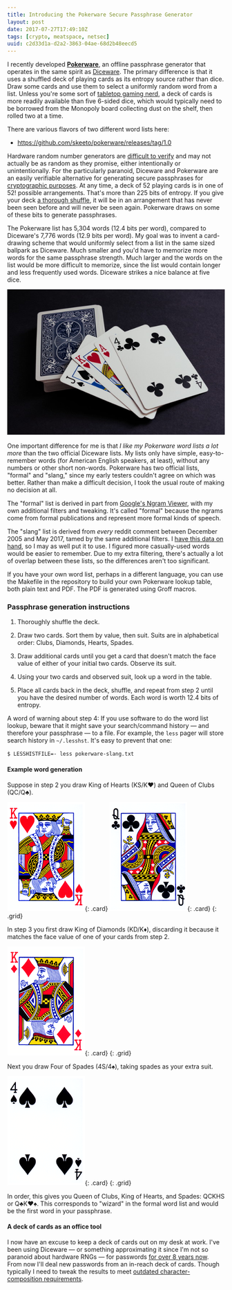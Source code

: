 ```yaml
---
title: Introducing the Pokerware Secure Passphrase Generator
layout: post
date: 2017-07-27T17:49:10Z
tags: [crypto, meatspace, netsec]
uuid: c2d33d1a-d2a2-3863-04ae-68d2b48eecd5
---
```


I recently developed [**Pokerware**][pokerware], an offline passphrase
generator that operates in the same spirit as [Diceware][diceware].
The primary difference is that it uses a shuffled deck of playing
cards as its entropy source rather than dice. Draw some cards and use
them to select a uniformly random word from a list. Unless you're some
sort of [tabletop gaming nerd][dd], a deck of cards is more readily
available than five 6-sided dice, which would typically need to be
borrowed from the Monopoly board collecting dust on the shelf, then
rolled two at a time.

There are various flavors of two different word lists here:

* <https://github.com/skeeto/pokerware/releases/tag/1.0>

Hardware random number generators are [difficult to verify][verify]
and may not actually be as random as they promise, either
intentionally or unintentionally. For the particularly paranoid,
Diceware and Pokerware are an easily verifiable alternative for
generating secure passphrases for [cryptographic purposes][enchive].
At any time, a deck of 52 playing cards is in one of 52! possible
arrangements. That's more than 225 bits of entropy. If you give your
deck [a thorough shuffle][shuffle], it will be in an arrangement that
has never been seen before and will never be seen again. Pokerware
draws on some of these bits to generate passphrases.

The Pokerware list has 5,304 words (12.4 bits per word), compared to
Diceware's 7,776 words (12.9 bits per word). My goal was to invent a
card-drawing scheme that would uniformly select from a list in the same
sized ballpark as Diceware. Much smaller and you'd have to memorize more
words for the same passphrase strength. Much larger and the words on the
list would be more difficult to memorize, since the list would contain
longer and less frequently used words. Diceware strikes a nice balance
at five dice.

![](/img/pokerware/deck.jpg)

One important difference for me is that *I like my Pokerware word
lists a lot more* than the two official Diceware lists. My lists only
have simple, easy-to-remember words (for American English speakers, at
least), without any numbers or other short non-words. Pokerware has
two official lists, "formal" and "slang," since my early testers
couldn't agree on which was better. Rather than make a difficult
decision, I took the usual route of making no decision at all.

The "formal" list is derived in part from [Google's Ngram
Viewer][ngram], with my own additional filters and tweaking. It's called
"formal" because the ngrams come from formal publications and represent
more formal kinds of speech.

The "slang" list is derived from *every* reddit comment between
December 2005 and May 2017, tamed by the same additional filters. I
[have this data on hand][reddit], so I may as well put it to use. I
figured more casually-used words would be easier to remember. Due to
my extra filtering, there's actually a lot of overlap between these
lists, so the differences aren't too significant.

If you have your own word list, perhaps in a different language, you
can use the Makefile in the repository to build your own Pokerware
lookup table, both plain text and PDF. The PDF is generated using
Groff macros.

### Passphrase generation instructions

1. Thoroughly shuffle the deck.

2. Draw two cards. Sort them by value, then suit. Suits are in
   alphabetical order: Clubs, Diamonds, Hearts, Spades.

3. Draw additional cards until you get a card that doesn't match the
   face value of either of your initial two cards. Observe its suit.

4. Using your two cards and observed suit, look up a word in the table.

5. Place all cards back in the deck, shuffle, and repeat from step 2
   until you have the desired number of words. Each word is worth 12.4
   bits of entropy.

A word of warning about step 4: If you use software to do the word list
lookup, beware that it might save your search/command history — and
therefore your passphrase — to a file. For example, the `less` pager
will store search history in `~/.lesshst`. It's easy to prevent that
one:

    $ LESSHISTFILE=- less pokerware-slang.txt

#### Example word generation

Suppose in step 2 you draw King of Hearts (KS/K♥) and Queen of Clubs
(QC/Q♣).

![](/img/pokerware/kh.png){: .card}
![](/img/pokerware/qc.png){: .card}
{: .grid}

In step 3 you first draw King of Diamonds (KD/K♦), discarding it because
it matches the face value of one of your cards from step 2.

![](/img/pokerware/kd.png){: .card}
{: .grid}

Next you draw Four of Spades (4S/4♠), taking spades as your extra suit.

![](/img/pokerware/4s.png){: .card}
{: .grid}

In order, this gives you Queen of Clubs, King of Hearts, and Spades:
QCKHS or Q♣K♥♠. This corresponds to "wizard" in the formal word list and
would be the first word in your passphrase.

#### A deck of cards as an office tool

I now have an excuse to keep a deck of cards out on my desk at work.
I've been using Diceware — or something approximating it since I'm not
so paranoid about hardware RNGs — for passwords [for over 8 years
now][old]. From now I'll deal new passwords from an in-reach deck of
cards. Though typically I need to tweak the results to meet [outdated
character-composition requirements][passwords].


[dd]: /blog/2011/01/10/
[diceware]: http://world.std.com/~reinhold/diceware.html
[enchive]: /blog/2017/03/12/
[ngram]: https://books.google.com/ngrams
[old]: /blog/2009/02/07/
[passwords]: https://www.troyhunt.com/passwords-evolved-authentication-guidance-for-the-modern-era/
[pokerware]: https://github.com/skeeto/pokerware
[reddit]: /blog/2016/12/01/
[shuffle]: https://possiblywrong.wordpress.com/2011/03/27/card-shuffling-youre-not-done-yet/
[verify]: https://lwn.net/Articles/629714/
